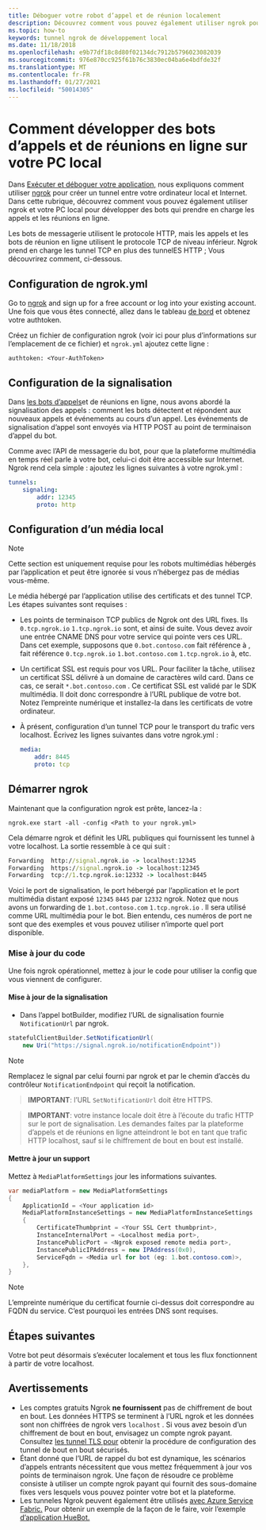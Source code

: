```yaml
---
title: Déboguer votre robot d’appel et de réunion localement
description: Découvrez comment vous pouvez également utiliser ngrok pour développer des appels et des bots de réunion en ligne sur votre PC local.
ms.topic: how-to
keywords: tunnel ngrok de développement local
ms.date: 11/18/2018
ms.openlocfilehash: e9b77df18c8d80f02134dc7912b5796023082039
ms.sourcegitcommit: 976e870cc925f61b76c3830ec04ba6e4bdfde32f
ms.translationtype: MT
ms.contentlocale: fr-FR
ms.lasthandoff: 01/27/2021
ms.locfileid: "50014305"
---
```

# <a name="how-to-develop-calling-and-online-meeting-bots-on-your-local-pc"></a>Comment développer des bots d’appels et de réunions en ligne sur votre PC local

Dans [Exécuter et déboguer votre application,](../../concepts/build-and-test/debug.md) nous expliquons comment utiliser [ngrok](https://ngrok.com) pour créer un tunnel entre votre ordinateur local et Internet. Dans cette rubrique, découvrez comment vous pouvez également utiliser ngrok et votre PC local pour développer des bots qui prendre en charge les appels et les réunions en ligne.

Les bots de messagerie utilisent le protocole HTTP, mais les appels et les bots de réunion en ligne utilisent le protocole TCP de niveau inférieur. Ngrok prend en charge les tunnel TCP en plus des tunnelES HTTP ; Vous découvrirez comment, ci-dessous.

## <a name="configuring-ngrokyml"></a>Configuration de ngrok.yml

Go to [ngrok](https://ngrok.com) and sign up for a free account or log into your existing account. Une fois que vous êtes connecté, allez dans le tableau [de bord](https://dashboard.ngrok.com) et obtenez votre authtoken.

Créez un fichier de configuration ngrok (voir ici pour plus d’informations sur l’emplacement de ce fichier) et `ngrok.yml` ajoutez cette ligne : [](https://ngrok.com/docs#config)

  `authtoken: <Your-AuthToken>`

## <a name="setting-up-signaling"></a>Configuration de la signalisation

Dans [les bots d’appels](./calls-meetings-bots-overview.md)et de réunions en ligne, nous avons abordé la signalisation des appels : comment les bots détectent et répondent aux nouveaux appels et événements au cours d’un appel. Les événements de signalisation d’appel sont envoyés via HTTP POST au point de terminaison d’appel du bot.

Comme avec l’API de messagerie du bot, pour que la plateforme multimédia en temps réel parle à votre bot, celui-ci doit être accessible sur Internet. Ngrok rend cela simple : ajoutez les lignes suivantes à votre ngrok.yml :

```yaml
tunnels:
    signaling:
        addr: 12345
        proto: http
```

## <a name="setting-up-local-media"></a>Configuration d’un média local

> [!NOTE]
> Cette section est uniquement requise pour les robots multimédias hébergés par l’application et peut être ignorée si vous n’hébergez pas de médias vous-même.

Le média hébergé par l’application utilise des certificats et des tunnel TCP. Les étapes suivantes sont requises :

- Les points de terminaison TCP publics de Ngrok ont des URL fixes. Ils `0.tcp.ngrok.io` `1.tcp.ngrok.io` sont, et ainsi de suite. Vous devez avoir une entrée CNAME DNS pour votre service qui pointe vers ces URL. Dans cet exemple, supposons que `0.bot.contoso.com` fait référence à , fait référence `0.tcp.ngrok.io` `1.bot.contoso.com` `1.tcp.ngrok.io` à, etc.
- Un certificat SSL est requis pour vos URL. Pour faciliter la tâche, utilisez un certificat SSL délivré à un domaine de caractères wild card. Dans ce cas, ce serait `*.bot.contoso.com` . Ce certificat SSL est validé par le SDK multimédia. Il doit donc correspondre à l’URL publique de votre bot. Notez l’empreinte numérique et installez-la dans les certificats de votre ordinateur.
- À présent, configuration d’un tunnel TCP pour le transport du trafic vers localhost. Écrivez les lignes suivantes dans votre ngrok.yml :

    ```yaml
    media:
        addr: 8445
        proto: tcp
    ```

## <a name="start-ngrok"></a>Démarrer ngrok

Maintenant que la configuration ngrok est prête, lancez-la :

  `ngrok.exe start -all -config <Path to your ngrok.yml>`

Cela démarre ngrok et définit les URL publiques qui fournissent les tunnel à votre localhost. La sortie ressemble à ce qui suit :

```cmd
Forwarding  http://signal.ngrok.io -> localhost:12345
Forwarding  https://signal.ngrok.io -> localhost:12345
Forwarding  tcp://1.tcp.ngrok.io:12332 -> localhost:8445
```

Voici le port de signalisation, le port hébergé par l’application et le port multimédia distant exposé `12345` `8445` par `12332` ngrok. Notez que nous avons un forwarding de `1.bot.contoso.com` `1.tcp.ngrok.io` . Il sera utilisé comme URL multimédia pour le bot. Bien entendu, ces numéros de port ne sont que des exemples et vous pouvez utiliser n’importe quel port disponible.

### <a name="update-code"></a>Mise à jour du code

Une fois ngrok opérationnel, mettez à jour le code pour utiliser la config que vous viennent de configurer.

#### <a name="update-signaling"></a>Mise à jour de la signalisation

- Dans l’appel botBuilder, modifiez l’URL de signalisation fournie `NotificationUrl` par ngrok.

```csharp
statefulClientBuilder.SetNotificationUrl(
    new Uri("https://signal.ngrok.io/notificationEndpoint"))
```

> [!NOTE]
> Remplacez le signal par celui fourni par ngrok et par le chemin d’accès du contrôleur `NotificationEndpoint` qui reçoit la notification.

> **IMPORTANT**: l’URL `SetNotificationUrl` doit être HTTPS.

> **IMPORTANT**: votre instance locale doit être à l’écoute du trafic HTTP sur le port de signalisation. Les demandes faites par la plateforme d’appels et de réunions en ligne atteindront le bot en tant que trafic HTTP localhost, sauf si le chiffrement de bout en bout est installé.

#### <a name="update-media"></a>Mettre à jour un support

Mettez à `MediaPlatformSettings` jour les informations suivantes.

```csharp
var mediaPlatform = new MediaPlatformSettings
{
    ApplicationId = <Your application id>
    MediaPlatformInstanceSettings = new MediaPlatformInstanceSettings
    {
        CertificateThumbprint = <Your SSL Cert thumbprint>,
        InstanceInternalPort = <Localhost media port>,
        InstancePublicPort = <Ngrok exposed remote media port>,
        InstancePublicIPAddress = new IPAddress(0x0),
        ServiceFqdn = <Media url for bot (eg: 1.bot.contoso.com)>,
    },
}
```

> [!NOTE]
> L’empreinte numérique du certificat fournie ci-dessus doit correspondre au FQDN du service. C’est pourquoi les entrées DNS sont requises.

## <a name="next-steps"></a>Étapes suivantes

Votre bot peut désormais s’exécuter localement et tous les flux fonctionnent à partir de votre localhost.

## <a name="caveats"></a>Avertissements

- Les comptes gratuits Ngrok **ne fournissent** pas de chiffrement de bout en bout. Les données HTTPS se terminent à l’URL ngrok et les données sont non chiffrées de ngrok vers `localhost` . Si vous avez besoin d’un chiffrement de bout en bout, envisagez un compte ngrok payant. Consultez [les tunnel TLS pour](https://ngrok.com/docs#tls) obtenir la procédure de configuration des tunnel de bout en bout sécurisés.
- Étant donné que l’URL de rappel du bot est dynamique, les scénarios d’appels entrants nécessitent que vous mettez fréquemment à jour vos points de terminaison ngrok. Une façon de résoudre ce problème consiste à utiliser un compte ngrok payant qui fournit des sous-domaine fixes vers lesquels vous pouvez pointer votre bot et la plateforme.
- Les tunneles Ngrok peuvent également être utilisés [avec Azure Service Fabric.](/azure/service-fabric/service-fabric-overview) Pour obtenir un exemple de la façon de le faire, voir l’exemple [d’application HueBot.](/microsoftgraph/microsoft-graph-comms-samples/tree/master/Samples/LocalMediaSamples/HueBot/HueBot)
